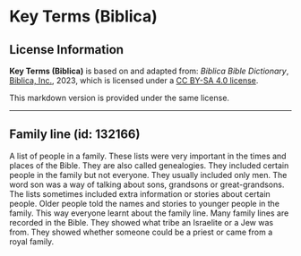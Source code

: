 # Key Terms (Biblica)

## License Information

**Key Terms (Biblica)** is based on and adapted from: _Biblica Bible Dictionary_, [Biblica, Inc.](https://www.biblica.com/), 2023, which is licensed under a [CC BY-SA 4.0 license](https://creativecommons.org/licenses/by-sa/4.0/legalcode.en).

This markdown version is provided under the same license.



--------------------------------

## Family line (id: 132166)

A list of people in a family. These lists were very important in the times and places of the Bible. They are also called genealogies. They included certain people in the family but not everyone. They usually included only men. The word son was a way of talking about sons, grandsons or great\-grandsons. The lists sometimes included extra information or stories about certain people. Older people told the names and stories to younger people in the family. This way everyone learnt about the family line. Many family lines are recorded in the Bible. They showed what tribe an Israelite or a Jew was from. They showed whether someone could be a priest or came from a royal family.


